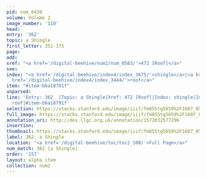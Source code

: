 ```yaml
---
pid: num_0430
volume: Volume 2
image_number: '110'
head: 
entry: '362'
topic: a Shingle
first_letter: 351-375
page: 
add: 
xref: "<a href='/digital-beehive/num2/num_0583/'>472 [Roof]</a>"
see: 
index: "<a href='/digital-beehive/index4/index_3675/'>shingle</a>|<a href='/digital-beehive/index5/index_4149/'>tile</a>|<a
  href='/digital-beehive/index4/index_3444/'>roof</a>"
item: "#item-b6a18791f"
unparsed: 
line: 'Entry: 362  |Topic: a Shingle|Xref: 472 [Roof]|Index: shingle|Index: tile|Index:
  roof|#item-b6a18791f'
selection: https://stacks.stanford.edu/image/iiif/fm855tg5659%2F1607_0577/888,3710,2878,243/full/0/default.jpg
full_image: https://stacks.stanford.edu/image/iiif/fm855tg5659%2F1607_0577/full/full/0/default.jpg
annotation_uri: http://dev.llgc.org.uk/annotation/1572032577296
insertion: 
thumbnail: https://stacks.stanford.edu/image/iiif/fm855tg5659%2F1607_0577/888,3710,600,180/250,/0/default.jpg
label: 362. a Shingle
location: "<a href='/digital-beehive/toc/toc2_100/'>Full Page</a>"
num_match: 362 [a Shingle]
order: '157'
layout: alpha_item
collection: num2
---
```

